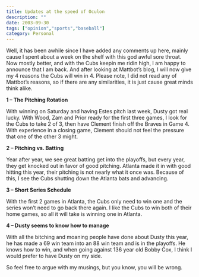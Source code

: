 ```yaml
---
title: Updates at the speed of Oculon
description: ""
date: 2003-09-30
tags: ["opinion","sports","baseball"]
category: Personal
---
```


Well, it has been awhile since I have added any comments up here, mainly cause I spent about a week on the shelf with this god awful sore throat. Now mostly better, and with the Cubs keepin me ridin high, I am happy to announce that I am back. And after looking at Mattbot’s blog, I will now give my 4 reasons the Cubs will win in 4. Please note, I did not read any of Mattbot’s reasons, so if there are any similarities, it is just cause great minds think alike.

**1 – The Pitching Rotation**

With winning on Saturday and having Estes pitch last week, Dusty got real lucky. With Wood, Zam and Prior ready for the first three games, I look for the Cubs to take 2 of 3, then have Clement finish off the Braves in Game 4. With experience in a closing game, Clement should not feel the pressure that one of the other 3 might.

**2 – Pitching vs. Batting**

Year after year, we see great batting get into the playoffs, but every year, they get knocked out in favor of good pitching. Atlanta made it in with good hitting this year, their pitching is not nearly what it once was. Because of this, I see the Cubs shutting down the Atlanta bats and advancing.

**3 – Short Series Schedule**

With the first 2 games in Atlanta, the Cubs only need to win one and the series won’t need to go back there again. I like the Cubs to win both of their home games, so all it will take is winning one in Atlanta.

**4 – Dusty seems to know how to manage**

With all the bitching and moaning people have done about Dusty this year, he has made a 69 win team into an 88 win team and is in the playoffs. He knows how to win, and when going against 136 year old Bobby Cox, I think I would prefer to have Dusty on my side.

So feel free to argue with my musings, but you know, you will be wrong.